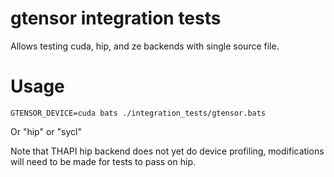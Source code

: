 # gtensor integration tests

Allows testing cuda, hip, and ze backends with single source file.

# Usage

```
GTENSOR_DEVICE=cuda bats ./integration_tests/gtensor.bats
```
Or "hip" or "sycl"

Note that THAPI hip backend does not yet do device profiling, modifications will need to be
made for tests to pass on hip.
